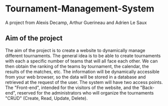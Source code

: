 # Tournament-Management-System
A project from Alexis Decamp, Arthur Guerineau and Adrien Le Saux

## Aim of the project
The aim of the project is to create a website to dynamically manage different tournaments. The general idea is to be able to create tournaments with each a specific number of teams that will all face each other. We can then obtain the ranking of the teams by tournament, the calendar, the results of the matches, etc. The information will be dynamically accessible from your web browser, so the data will be stored in a database and retrieved at the request of the user. The system will have two access points. The "Front-end", intended for the visitors of the website, and the "Back-end", reserved for the administrators who will organize the tournaments "CRUD" (Create, Read, Update, Delete).
